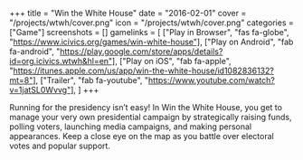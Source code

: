 +++
title = "Win the White House"
date = "2016-02-01"
cover = "/projects/wtwh/cover.png"
icon = "/projects/wtwh/cover.png"
categories = ["Game"]
screenshots = []
gamelinks = [
    ["Play in Browser", "fas fa-globe", "https://www.icivics.org/games/win-white-house"],
    ["Play on Android", "fab fa-android", "https://play.google.com/store/apps/details?id=org.icivics.wtwh&hl=en"],
    ["Play on iOS", "fab fa-apple", "https://itunes.apple.com/us/app/win-the-white-house/id1082836132?mt=8"],
    ["Trailer", "fab fa-youtube", "https://www.youtube.com/watch?v=1jatSL0Wvvg"],
]
+++

Running for the presidency isn’t easy! In Win the White House, you get to manage your very own presidential campaign by strategically raising funds, polling voters, launching media campaigns, and making personal appearances. Keep a close eye on the map as you battle over electoral votes and popular support.
